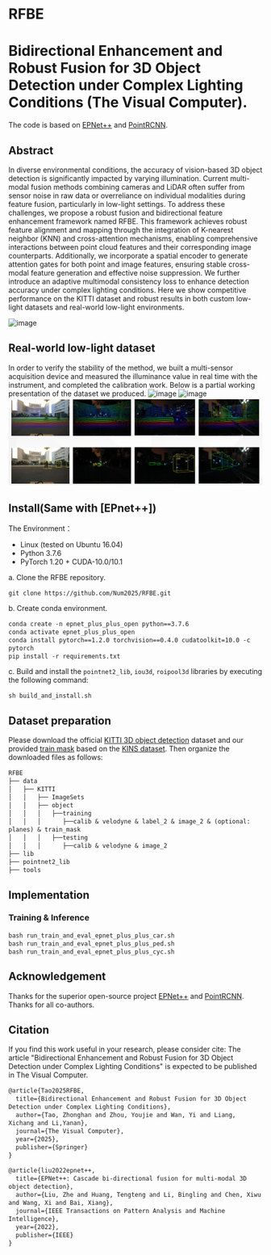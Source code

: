 # RFBE

# Bidirectional Enhancement and Robust Fusion for 3D Object Detection under Complex Lighting Conditions (The Visual Computer).

The code is based on [EPNet++](https://github.com/happinesslz/EPNetV2) and [PointRCNN](https://github.com/sshaoshuai/PointRCNN).

## Abstract

In diverse environmental conditions, the accuracy of vision-based 3D object detection is significantly impacted by varying illumination. Current multi-modal fusion methods combining cameras and LiDAR often suffer from sensor noise in raw data or overreliance on individual modalities during feature fusion, particularly in low-light settings. To address these challenges, we propose a robust fusion and bidirectional feature enhancement framework named RFBE. This framework achieves robust feature alignment and mapping through the integration of K-nearest neighbor (KNN) and cross-attention mechanisms, enabling comprehensive interactions between point cloud features and their corresponding image counterparts. Additionally, we incorporate a spatial encoder to generate attention gates for both point and image features, ensuring stable cross-modal feature generation and effective noise suppression. We further introduce an adaptive multimodal consistency loss to enhance detection accuracy under complex lighting conditions. Here we show competitive performance on the KITTI dataset and robust results in both custom low-light datasets and real-world low-light environments.

![image](image/KAM.png)

## Real-world low-light dataset
In order to verify the stability of the method, we built a multi-sensor acquisition device and measured the illuminance value in real time with the instrument, and completed the calibration work. Below is a partial working presentation of the dataset we produced.
![image](image/device.png)
![image](image/lux.png)
![image](image/data.png)

## Install(Same with [EPnet++])

The Environment：
* Linux (tested on Ubuntu 16.04)
* Python 3.7.6
* PyTorch 1.20 + CUDA-10.0/10.1

a. Clone the RFBE repository.
```shell
git clone https://github.com/Num2025/RFBE.git
```

b. Create conda environment.

```shell
conda create -n epnet_plus_plus_open python==3.7.6
conda activate epnet_plus_plus_open
conda install pytorch==1.2.0 torchvision==0.4.0 cudatoolkit=10.0 -c pytorch
pip install -r requirements.txt
```

c. Build and install the `pointnet2_lib`, `iou3d`, `roipool3d` libraries by executing the following command:
```shell
sh build_and_install.sh
```

## Dataset preparation
Please download the official [KITTI 3D object detection](http://www.cvlibs.net/datasets/kitti/eval_object.php?obj_benchmark=3d) dataset and our provided [train mask](https://drive.google.com/file/d/1XqqErkAl8t72HM65PJfZC6SQ1oeBF4X0/view?usp=share_link) based on the [KINS dataset](https://github.com/qqlu/Amodal-Instance-Segmentation-through-KINS-Dataset). Then organize the downloaded files as follows: 

```
RFBE
├── data
│   ├── KITTI
│   │   ├── ImageSets
│   │   ├── object
│   │   │   ├──training
│   │   │      ├──calib & velodyne & label_2 & image_2 & (optional: planes) & train_mask
│   │   │   ├──testing
│   │   │      ├──calib & velodyne & image_2
├── lib
├── pointnet2_lib
├── tools
```

## Implementation
### Training & Inference
```shell
bash run_train_and_eval_epnet_plus_plus_car.sh
bash run_train_and_eval_epnet_plus_plus_ped.sh
bash run_train_and_eval_epnet_plus_plus_cyc.sh
```
## Acknowledgement
Thanks for the superior open-source project [EPNet++](https://github.com/happinesslz/EPNetV2) and [PointRCNN](https://github.com/sshaoshuai/PointRCNN). Thanks for all co-authors.

## Citation
If you find this work useful in your research, please consider cite:
The article "Bidirectional Enhancement and Robust Fusion for 3D Object Detection under Complex Lighting Conditions" is expected to be published in The Visual Computer.
```
@article{Tao2025RFBE,
  title={Bidirectional Enhancement and Robust Fusion for 3D Object Detection under Complex Lighting Conditions},
  author={Tao, Zhonghan and Zhou, Youjie and Wan, Yi and Liang, Xichang and Li,Yanan},
  journal={The Visual Computer},
  year={2025},
  publisher={Springer}
}
```
```
@article{liu2022epnet++,
  title={EPNet++: Cascade bi-directional fusion for multi-modal 3D object detection},
  author={Liu, Zhe and Huang, Tengteng and Li, Bingling and Chen, Xiwu and Wang, Xi and Bai, Xiang},
  journal={IEEE Transactions on Pattern Analysis and Machine Intelligence},
  year={2022},
  publisher={IEEE}
}
```
